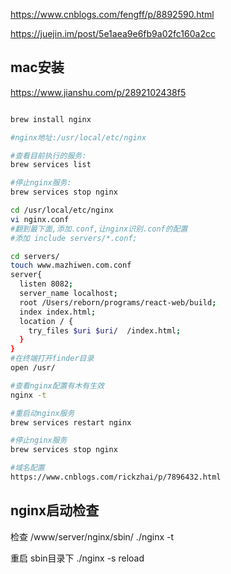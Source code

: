 <https://www.cnblogs.com/fengff/p/8892590.html>

<https://juejin.im/post/5e1aea9e6fb9a02fc160a2cc>

## mac安装

<https://www.jianshu.com/p/2892102438f5>

```sh

brew install nginx  

#nginx地址:/usr/local/etc/nginx  

#查看目前执行的服务:
brew services list  

#停止nginx服务:
brew services stop nginx  

cd /usr/local/etc/nginx
vi nginx.conf  
#翻到最下面,添加.conf,让nginx识别.conf的配置
#添加 include servers/*.conf;

cd servers/
touch www.mazhiwen.com.conf
server{
  listen 8082;
  server_name localhost;
  root /Users/reborn/programs/react-web/build;
  index index.html;
  location / {
    try_files $uri $uri/  /index.html;
  }
}
#在终端打开finder目录
open /usr/

#查看nginx配置有木有生效
nginx -t

#重启动nginx服务
brew services restart nginx

#停止nginx服务
brew services stop nginx

#域名配置
https://www.cnblogs.com/rickzhai/p/7896432.html
```

## nginx启动检查

检查
/www/server/nginx/sbin/ ./nginx -t

重启
sbin目录下
./nginx -s reload
